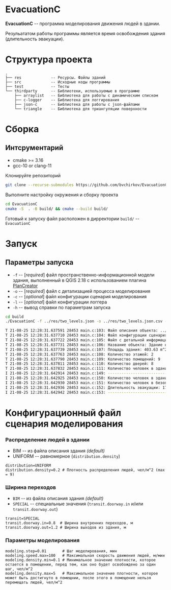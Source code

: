 # EvacuationC

**EvacuationC** -- программа моделирования движения людей в здании. 

Резульататом работы программы является время освобождения здания (длительность эвакуации).

# Структура проекта

```
.
├── res             -- Ресурсы. Файлы зданий
├── src             -- Исходные коды программы
├── test            -- Тесты
└── thirdparty      -- Библиотеки, используемые в программе
    ├── arraylist   -- Библиотека для работы с динамическим списком
    ├── c-logger    -- Библиотека для логгирования
    ├── json-c      -- Библиотека для работы с json-файлами 
    └── triangle    -- Библиотека для триангуляции поверхности
```

# Сборка

## Интсрументарий
- cmake >= 3.16
- gcc-10 or clang-11

Клонируйте репозиторий
``` bash
git clone --recurse-submodules https://github.com/bvchirkov/EvacuationC.git
```
Выполните настройку окружения и сборку проекта
``` bash
cd EvacuationC
cmake -S  . -B build/ && cmake --build build/
```
Готовый к запуску файл расположен в дирректории `build/` -- `EvacuationC`

# Запуск

## Параметры запуска
- `-f` -- [_required_] файл пространственно-информационной модели здания, выполненный в QGIS 2.18 с использованием плагина [PlanCreator](https://github.com/bvchirkov/PlanCreator)
- `-o` -- [_required_] файл с детализацией процесса моделирования
- `-c` -- [_optional_] файл конфигурации сценария моделирования
- `-l` -- [_optional_] файл конфигурации логгера
- `-h` -- вывод справки по параметрам запуска

``` bash
cd build
./EvacuationC -f ../res/two_levels.json -o ../res/two_levels.json.csv -c ../evacuationc.conf -l ../logger.conf

T 21-08-25 12:28:31.637591 28453 main.c:103: Файл описания объекта: ../res/two_levels.json
T 21-08-25 12:28:31.637710 28453 main.c:104: Файл конфигурации сценария: ../evacuationc.conf
T 21-08-25 12:28:31.637722 28453 main.c:105: Файл с детальной информацией: ../res/two_levels.json.csv
T 21-08-25 12:28:31.637731 28453 main.c:106: Название объекта: Здание номер 1
T 21-08-25 12:28:31.637739 28453 main.c:107: Площадь здания: 403.63 m^2
T 21-08-25 12:28:31.637763 28453 main.c:108: Количество этажей: 2
T 21-08-25 12:28:31.637790 28453 main.c:109: Количество помещений: 9
T 21-08-25 12:28:31.637811 28453 main.c:110: Количество дверей: 8
T 21-08-25 12:28:31.637832 28453 main.c:111: Количество человек в здании: 80.73 чел.
I 21-08-25 12:28:31.642914 28453 main.c:149: ---------------------------------------
I 21-08-25 12:28:31.642925 28453 main.c:150: Количество человек в здании: 0.00 чел.
I 21-08-25 12:28:31.642930 28453 main.c:151: Количество человек в безопасной зоне: 80.73 чел.
I 21-08-25 12:28:31.642936 28453 main.c:152: Длительность эвакуации: 178.80 с., 2.98 мин.
I 21-08-25 12:28:31.642942 28453 main.c:153: ---------------------------------------
```

# Конфигурационный файл сценария моделирования

### Распределение людей в здании
- BIM -- из файла описания здания _(default)_
- UNIFORM -- равномерное (`distribution.density`)
```
distribution=UNIFORM
distribution.density=0.2 # Плотность распределения людей, чел/м^2 (max = 9)
```
### Ширина переходов
- `BIM` -- из файла описания здания _(default)_
- `SPECIAL` -- специальные значения (`transit.doorway.in` и/или `transit.doorway.out`)
```
transit=SPECIAL
transit.doorway.in=0.8  # Ширина внутренних переходов, м
transit.doorway.out=1.2 # Ширина выходов из здания, м
```
### Параметры моделирования
```
modeling.step=0.01       # Шаг моделирования, мин
modeling.speed.max=100   # Максимальная скорость движения людей, м/мин
modeling.density.min=0.1 # Минимальное значение плотности, которое остается в помещении, перед тем, как оно будет освобождено за один шаг, чел/м^2
modeling.density.max=5	 # Максимальное значение плотности, которое может быть достигнуто в помещнии, после этого в помещение нельзя перемещать людей, чел/м^2
```
